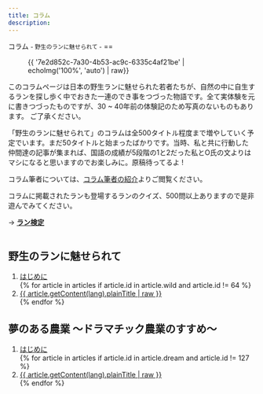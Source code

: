 ```yaml
---
title: コラム
description:
---
```

<link rel="stylesheet" href="/assets/stylesheets/news_column.css" />
<link rel="stylesheet" href="/assets/stylesheets/news.css" />
コラム <small>- 野生のランに魅せられて -</small>
==

<figure>
{{ '7e2d852c-7a30-4b53-ac9c-6335c4af21be' | echoImg('100%', 'auto') | raw}}
</figure>

このコラムページは日本の野生ランに魅せられた若者たちが、自然の中に自生するランを探し歩く中でおきた一連のでき事をつづった物語です。全て実体験を元に書きつづったものですが、30 ~ 40年前の体験記のため写真のないものもあります。
ご了承ください。

「野生のランに魅せられて」のコラムは全500タイトル程度まで増やしていく予定でいます。まだ50タイトルと始まったばかりです。当時、私と共に行動した仲間達の記事が集まれば、国語の成績が5段階の1と2だった私とO氏の文よりはマシになると思いますのでお楽しみに。原稿待ってるよ !

コラム筆者については、[コラム筆者の紹介](columns/authors/)よりご閲覧ください。

コラムに掲載されたランも登場するランのクイズ、500問以上ありますので是非遊んでみてください。

→ <b><a href="/play/orchid_exam">ラン検定</a></b>

<div class="column" class="cf">
  <section class="column_section">
    <h1 class="column_section_title">野生のランに魅せられて</h1>
    <ol class="column_section_list">
      <li class="column_section_list_item">
        <a href="/columns/introduction_for_column">はじめに</a>
      </li>
      {% for article in articles if article.id in article.wild and article.id != 64 %}
      <li class="column_section_list_item">
        <a href="{{ article.path }}">{{ article.getContent(lang).plainTitle | raw }}</a>
      </li>
      {% endfor %}
    </ol>
  </section>
  <section class="column_section">
    <h1 class="column_section_title">夢のある農業 〜ドラマチック農業のすすめ〜</h1>
    <ol class="column_section_list">
      <li class="column_section_list_item">
        <a href="/columns/introduction_for_column_second">はじめに</a>
      </li>
      {% for article in articles if article.id in article.dream and article.id != 127 %}
      <li class="column_section_list_item">
        <a href="{{ article.path }}">{{ article.getContent(lang).plainTitle | raw }}</a>
      </li>
      {% endfor %}
    </ol>
  </section>
</div>
